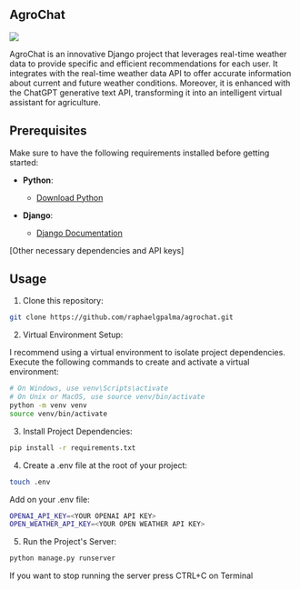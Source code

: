 ## AgroChat 

![](https://github.com/raphaelgpalma/agrochat/blob/main/static/output.png)

AgroChat is an innovative Django project that leverages real-time weather data to provide specific and efficient recommendations for each user. It integrates with the real-time weather data API to offer accurate information about current and future weather conditions. Moreover, it is enhanced with the ChatGPT generative text API, transforming it into an intelligent virtual assistant for agriculture.

## Prerequisites

Make sure to have the following requirements installed before getting started:

- **Python**: 
  - [Download Python](https://www.python.org/downloads/)

- **Django**: 
  - [Django Documentation](https://docs.djangoproject.com/en/3.0/)

[Other necessary dependencies and API keys]

## Usage

1. Clone this repository:

```bash
git clone https://github.com/raphaelgpalma/agrochat.git
```

2. Virtual Environment Setup:

I recommend using a virtual environment to isolate project dependencies. Execute the following commands to create and activate a virtual environment:

```bash
# On Windows, use venv\Scripts\activate
# On Unix or MacOS, use source venv/bin/activate
python -m venv venv
source venv/bin/activate
```
3. Install Project Dependencies:

```bash
pip install -r requirements.txt
```

4. Create a .env file at the root of your project:

  ```bash
  touch .env
  ```

  Add on your .env file:

  ```bash
  OPENAI_API_KEY=<YOUR OPENAI API KEY>
  OPEN_WEATHER_API_KEY=<YOUR OPEN WEATHER API KEY>
  ```

5. Run the Project's Server:

```bash
python manage.py runserver
```
If you want to stop running the server press CTRL+C on Terminal



   
